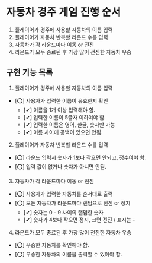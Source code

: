 # 자동차 경주 게임 진행 순서

1. 플레이어가 경주에 사용할 자동차의 이름 입력
2. 플레이어가 자동차 반복할 라운드 수를 입력
3. 자동차가 각 라운드마다 이동 or 전진
4. 라운드가 모두 종료된 후 가장 많이 전진한 자동차 우승

## 구현 기능 목록

1. 플레이어가 경주에 사용할 자동차의 이름 입력
- [⭕] 사용자가 입력한 이름이 유효한지 확인
  - [✔] 이름을 1개 이상 입력해야 함.
  - [✔] 입력한 이름이 5글자 이하여야 함.
  - [✔] 입력한 이름은 영어, 한글, 숫자만 가능
  - [✔] 이름 사이에 공백이 있으면 안됨.

2. 플레이어가 자동차 반복할 라운드 수를 입력
- [⭕] 라운드 입력시 숫자가 1보다 작으면 안되고, 정수여야 함. 
- [⭕] 입력 값이 없거나 숫자가 아니면 안됨.

3. 자동차가 각 라운드마다 이동 or 전진
- [⭕] 사용자가 입력한 자동차를 순서대로 출력
- [⭕] 모든 자동차가 라운드마다 랜덤으로 전진 or 정지
  - [✔] 숫자는 0 - 9 사이의 랜덤한 숫자
  - [✔] 숫자가 4보다 작으면 정지, 크면 전진 / 표시는 -

4. 라운드가 모두 종료된 후 가장 많이 전진한 자동차 우승
- [⭕] 우승한 자동차를 확인해야 함.
- [⭕] 우승한 자동차의 이름을 출력할 수 있어야 함.